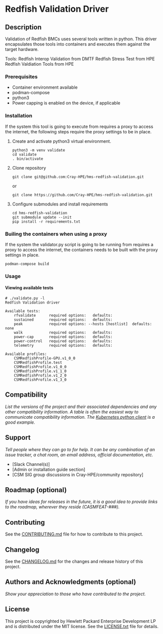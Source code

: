 # Redfish Validation Driver

## Description

Validation of Redfish BMCs uses several tools written in python. This driver
encapsulates those tools into containers and executes them against the target
hardware.

Tools:
    Redfish Interop Validation from DMTF
    Redfish Stress Test from HPE
    Redfish Valdiation Tools from HPE
    
### Prerequisites

- Container environment available
- podman-compose
- python3
- Power capping is enabled on the device, if applicable

### Installation

If the system this tool is going to execute from requires a proxy to access the
internet, the following steps require the proxy settings to be in place.

1. Create and activate python3 virtual environment.
   ```
   python3 -m venv validate
   cd validate
   . bin/activate
   ```

2. Clone repository
    ```
    git clone git@github.com:Cray-HPE/hms-redfish-validation.git
    ```
    or
    ```
    git clone https://github.com/Cray-HPE/hms-redfish-validation.git
    ```

3. Configure submodules and install requirements
   ```
   cd hms-redfish-validation
   git submodule update --init
   pip install -r requirements.txt
   ```

### Builing the containers when using a proxy

If the system the validator.py script is going to be running from requires a
proxy to access the internet, the containers needs to be built with the proxy
settings in place.

```
podman-compose build
```

### Usage

#### Viewing available tests
```
# ./validate.py -l
Redfish Validation driver

Available tests:
	rfvalidate     	required options:   defaults: 
	sustained      	required options:   defaults: 
	peak           	required options: --hosts [hostlist]  defaults: none
	walk           	required options:   defaults: 
	power-cap      	required options:   defaults: 
	power-control  	required options:   defaults: 
	telemetry      	required options:   defaults: 

Available profiles:
	CSMRedfishProfile-GPU.v1_0_0
	CSMRedfishProfile.test
	CSMRedfishProfile.v1_0_0
	CSMRedfishProfile.v1_1_0
	CSMRedfishProfile.v1_2_0
	CSMRedfishProfile.v1_3_0
```

## Compatibility

_List the versions of the project and their associated dependencies and any other compatibility information. A table is often the easiest way to communicate compatibility information. The [Kubernetes python client](https://github.com/kubernetes-client/python#compatibility) is a good example._

## Support

_Tell people where they can go to for help. It can be any combination of an issue tracker, a chat room, an email address, official documentation, etc._

* [Slack Channel(s)]
* [Admin or installation guide section]
* [CSM SIG group discussions in Cray-HPE/community repository]

## Roadmap (optional)

_If you have ideas for releases in the future, it is a good idea to provide links to the roadmap, wherever they reside (CASMFEAT-###)._

## Contributing

See the [CONTRIBUTING.md](CONTRIBUTING.md) file for how to contribute to this project.

## Changelog

See the [CHANGELOG.md](CHANGELOG.md) for the changes and release history of this project.

## Authors and Acknowledgments (optional)

_Show your appreciation to those who have contributed to the project._

## License

This project is copyrighted by Hewlett Packard Enterprise Development LP and is distributed under the MIT license. See the [LICENSE.txt](LICENSE.txt) file for details.
